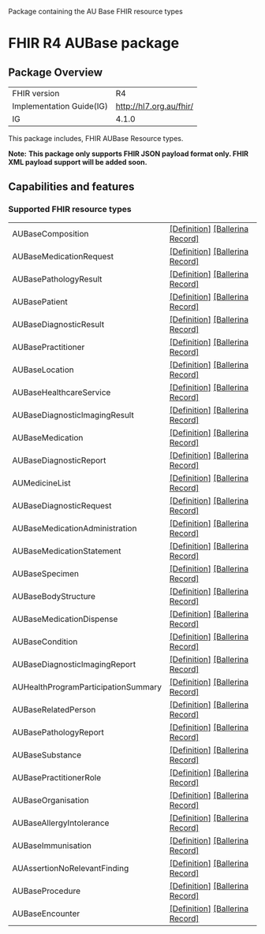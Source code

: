 Package containing the AU Base FHIR resource types

# FHIR R4 AUBase package

## Package Overview

|                          |                          |
|--------------------------|--------------------------|
| FHIR version             | R4                       |
| Implementation Guide(IG) | http://hl7.org.au/fhir/  |
| IG                       | 4.1.0                    | 

This package includes, FHIR AUBase Resource types.

**Note:**
**This package only supports FHIR JSON payload format only. FHIR XML payload support will be added soon.**

## Capabilities and features

### Supported FHIR resource types

|                  |                                             |
|------------------|---------------------------------------------|
| AUBaseComposition | [[Definition]][s1] [[Ballerina Record]][m1] |
| AUBaseMedicationRequest | [[Definition]][s2] [[Ballerina Record]][m2] |
| AUBasePathologyResult | [[Definition]][s3] [[Ballerina Record]][m3] |
| AUBasePatient | [[Definition]][s4] [[Ballerina Record]][m4] |
| AUBaseDiagnosticResult | [[Definition]][s5] [[Ballerina Record]][m5] |
| AUBasePractitioner | [[Definition]][s6] [[Ballerina Record]][m6] |
| AUBaseLocation | [[Definition]][s7] [[Ballerina Record]][m7] |
| AUBaseHealthcareService | [[Definition]][s8] [[Ballerina Record]][m8] |
| AUBaseDiagnosticImagingResult | [[Definition]][s9] [[Ballerina Record]][m9] |
| AUBaseMedication | [[Definition]][s10] [[Ballerina Record]][m10] |
| AUBaseDiagnosticReport | [[Definition]][s11] [[Ballerina Record]][m11] |
| AUMedicineList | [[Definition]][s12] [[Ballerina Record]][m12] |
| AUBaseDiagnosticRequest | [[Definition]][s13] [[Ballerina Record]][m13] |
| AUBaseMedicationAdministration | [[Definition]][s14] [[Ballerina Record]][m14] |
| AUBaseMedicationStatement | [[Definition]][s15] [[Ballerina Record]][m15] |
| AUBaseSpecimen | [[Definition]][s16] [[Ballerina Record]][m16] |
| AUBaseBodyStructure | [[Definition]][s17] [[Ballerina Record]][m17] |
| AUBaseMedicationDispense | [[Definition]][s18] [[Ballerina Record]][m18] |
| AUBaseCondition | [[Definition]][s19] [[Ballerina Record]][m19] |
| AUBaseDiagnosticImagingReport | [[Definition]][s20] [[Ballerina Record]][m20] |
| AUHealthProgramParticipationSummary | [[Definition]][s21] [[Ballerina Record]][m21] |
| AUBaseRelatedPerson | [[Definition]][s22] [[Ballerina Record]][m22] |
| AUBasePathologyReport | [[Definition]][s23] [[Ballerina Record]][m23] |
| AUBaseSubstance | [[Definition]][s24] [[Ballerina Record]][m24] |
| AUBasePractitionerRole | [[Definition]][s25] [[Ballerina Record]][m25] |
| AUBaseOrganisation | [[Definition]][s26] [[Ballerina Record]][m26] |
| AUBaseAllergyIntolerance | [[Definition]][s27] [[Ballerina Record]][m27] |
| AUBaseImmunisation | [[Definition]][s28] [[Ballerina Record]][m28] |
| AUAssertionNoRelevantFinding | [[Definition]][s29] [[Ballerina Record]][m29] |
| AUBaseProcedure | [[Definition]][s30] [[Ballerina Record]][m30] |
| AUBaseEncounter | [[Definition]][s31] [[Ballerina Record]][m31] |

[m1]: https://lib.ballerina.io/ballerinax/health.fhir.r4.aubase410/1.0.5#AUBaseComposition
[m2]: https://lib.ballerina.io/ballerinax/health.fhir.r4.aubase410/1.0.5#AUBaseMedicationRequest
[m3]: https://lib.ballerina.io/ballerinax/health.fhir.r4.aubase410/1.0.5#AUBasePathologyResult
[m4]: https://lib.ballerina.io/ballerinax/health.fhir.r4.aubase410/1.0.5#AUBasePatient
[m5]: https://lib.ballerina.io/ballerinax/health.fhir.r4.aubase410/1.0.5#AUBaseDiagnosticResult
[m6]: https://lib.ballerina.io/ballerinax/health.fhir.r4.aubase410/1.0.5#AUBasePractitioner
[m7]: https://lib.ballerina.io/ballerinax/health.fhir.r4.aubase410/1.0.5#AUBaseLocation
[m8]: https://lib.ballerina.io/ballerinax/health.fhir.r4.aubase410/1.0.5#AUBaseHealthcareService
[m9]: https://lib.ballerina.io/ballerinax/health.fhir.r4.aubase410/1.0.5#AUBaseDiagnosticImagingResult
[m10]: https://lib.ballerina.io/ballerinax/health.fhir.r4.aubase410/1.0.5#AUBaseMedication
[m11]: https://lib.ballerina.io/ballerinax/health.fhir.r4.aubase410/1.0.5#AUBaseDiagnosticReport
[m12]: https://lib.ballerina.io/ballerinax/health.fhir.r4.aubase410/1.0.5#AUMedicineList
[m13]: https://lib.ballerina.io/ballerinax/health.fhir.r4.aubase410/1.0.5#AUBaseDiagnosticRequest
[m14]: https://lib.ballerina.io/ballerinax/health.fhir.r4.aubase410/1.0.5#AUBaseMedicationAdministration
[m15]: https://lib.ballerina.io/ballerinax/health.fhir.r4.aubase410/1.0.5#AUBaseMedicationStatement
[m16]: https://lib.ballerina.io/ballerinax/health.fhir.r4.aubase410/1.0.5#AUBaseSpecimen
[m17]: https://lib.ballerina.io/ballerinax/health.fhir.r4.aubase410/1.0.5#AUBaseBodyStructure
[m18]: https://lib.ballerina.io/ballerinax/health.fhir.r4.aubase410/1.0.5#AUBaseMedicationDispense
[m19]: https://lib.ballerina.io/ballerinax/health.fhir.r4.aubase410/1.0.5#AUBaseCondition
[m20]: https://lib.ballerina.io/ballerinax/health.fhir.r4.aubase410/1.0.5#AUBaseDiagnosticImagingReport
[m21]: https://lib.ballerina.io/ballerinax/health.fhir.r4.aubase410/1.0.5#AUHealthProgramParticipationSummary
[m22]: https://lib.ballerina.io/ballerinax/health.fhir.r4.aubase410/1.0.5#AUBaseRelatedPerson
[m23]: https://lib.ballerina.io/ballerinax/health.fhir.r4.aubase410/1.0.5#AUBasePathologyReport
[m24]: https://lib.ballerina.io/ballerinax/health.fhir.r4.aubase410/1.0.5#AUBaseSubstance
[m25]: https://lib.ballerina.io/ballerinax/health.fhir.r4.aubase410/1.0.5#AUBasePractitionerRole
[m26]: https://lib.ballerina.io/ballerinax/health.fhir.r4.aubase410/1.0.5#AUBaseOrganisation
[m27]: https://lib.ballerina.io/ballerinax/health.fhir.r4.aubase410/1.0.5#AUBaseAllergyIntolerance
[m28]: https://lib.ballerina.io/ballerinax/health.fhir.r4.aubase410/1.0.5#AUBaseImmunisation
[m29]: https://lib.ballerina.io/ballerinax/health.fhir.r4.aubase410/1.0.5#AUAssertionNoRelevantFinding
[m30]: https://lib.ballerina.io/ballerinax/health.fhir.r4.aubase410/1.0.5#AUBaseProcedure
[m31]: https://lib.ballerina.io/ballerinax/health.fhir.r4.aubase410/1.0.5#AUBaseEncounter

[s1]: http://hl7.org.au/fhir/StructureDefinition/au-composition
[s2]: http://hl7.org.au/fhir/StructureDefinition/au-medicationrequest
[s3]: http://hl7.org.au/fhir/StructureDefinition/au-pathologyresult
[s4]: http://hl7.org.au/fhir/StructureDefinition/au-patient
[s5]: http://hl7.org.au/fhir/StructureDefinition/au-diagnosticresult
[s6]: http://hl7.org.au/fhir/StructureDefinition/au-practitioner
[s7]: http://hl7.org.au/fhir/StructureDefinition/au-location
[s8]: http://hl7.org.au/fhir/StructureDefinition/au-healthcareservice
[s9]: http://hl7.org.au/fhir/StructureDefinition/au-imagingresult
[s10]: http://hl7.org.au/fhir/StructureDefinition/au-medication
[s11]: http://hl7.org.au/fhir/StructureDefinition/au-diagnosticreport
[s12]: http://hl7.org.au/fhir/StructureDefinition/au-medlist
[s13]: http://hl7.org.au/fhir/StructureDefinition/au-diagnosticrequest
[s14]: http://hl7.org.au/fhir/StructureDefinition/au-medicationadministration
[s15]: http://hl7.org.au/fhir/StructureDefinition/au-medicationstatement
[s16]: http://hl7.org.au/fhir/StructureDefinition/au-specimen
[s17]: http://hl7.org.au/fhir/StructureDefinition/au-bodystructure
[s18]: http://hl7.org.au/fhir/StructureDefinition/au-medicationdispense
[s19]: http://hl7.org.au/fhir/StructureDefinition/au-condition
[s20]: http://hl7.org.au/fhir/StructureDefinition/au-imagingreport
[s21]: http://hl7.org.au/fhir/StructureDefinition/au-healthprogramparticipation
[s22]: http://hl7.org.au/fhir/StructureDefinition/au-relatedperson
[s23]: http://hl7.org.au/fhir/StructureDefinition/au-pathologyreport
[s24]: http://hl7.org.au/fhir/StructureDefinition/au-substance
[s25]: http://hl7.org.au/fhir/StructureDefinition/au-practitionerrole
[s26]: http://hl7.org.au/fhir/StructureDefinition/au-organization
[s27]: http://hl7.org.au/fhir/StructureDefinition/au-allergyintolerance
[s28]: http://hl7.org.au/fhir/StructureDefinition/au-immunization
[s29]: http://hl7.org.au/fhir/StructureDefinition/au-norelevantfinding
[s30]: http://hl7.org.au/fhir/StructureDefinition/au-procedure
[s31]: http://hl7.org.au/fhir/StructureDefinition/au-encounter
